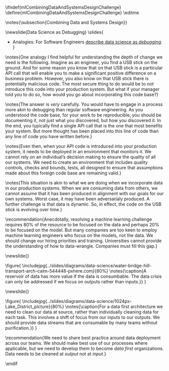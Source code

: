 \ifndef{mlCombiningDataAndSystemsDesignChallenge}
\define{mlCombiningDataAndSystemsDesignChallenge}
\editme

\notes{\subsection{Combining Data and Systems Design}}

\newslide{Data Science as Debugging}
\slides{
* Analogies: For Software Engineers [describe data science as *debugging*](http://inverseprobability.com/2017/03/14/data-science-as-debugging).
}

\notes{One analogy I find helpful for understanding the depth of change we need
is the following. Imagine as an engineer, you find a USB stick on the
ground. And for some reason you *know* that on that USB stick is a
particular API call that will enable you to make a significant positive
difference on a business problem. However, you also know on that USB
stick there is potentially malicious code. The most secure thing to do
would be to *not* introduce this code into your production system. But
what if your manager told you to do so, how would you go about
incorporating this code base?}

\notes{The answer is *very* carefully. You would have to engage in a process
more akin to debugging than regular software engineering. As you
understood the code base, for your work to be reproducible, you should
be documenting it, not just what you discovered, but how you discovered
it. In the end, you typically find a single API call that is the one
that most benefits your system. But more thought has been placed into
this line of code than any line of code you have written before.}

\notes{Even then, when your API code is introduced into your production system,
it needs to be deployed in an environment that monitors it. We cannot
rely on an individual’s decision making to ensure the quality of all our
systems. We need to create an environment that includes quality
controls, checks and bounds, tests, all designed to ensure that
assumptions made about this foreign code base are remaining valid.}

\notes{This situation is akin to what we are doing when we incorporate data in
our production systems. When we are consuming data from others, we
cannot assume that it has been produced in alignment with our goals for
our own systems. Worst case, it may have been adversarialy produced. A
further challenge is that data is dynamic. So, in effect, the code on
the USB stick is evolving over time.}

\recommendation{Anecdotally, resolving a machine learning challenge requires 80% of the
resource to be focused on the data and perhaps 20% to be focused on the
model. But many companies are too keen to employ machine learning
engineers who focus on the models, not the data. We should change our hiring priorities and training. Universities cannot provide the understanding of how to data-wrangle. Companies must fill this gap.}

\newslide{}

\figure{
\includejpg{../slides/diagrams/data-science/water-bridge-hill-transport-arch-calm-544448-pxhere.com}{80%}
\notes{\caption{A reservoir of data has more value if the data is consumbable. The data crisis can only be addressed if we focus on outputs rather than inputs.}}
}

\newslide{}

\figure{
\includejpg{../slides/diagrams/data-science/1024px-Lake_District_picture}{80%}
\notes{\caption{For a data first architecture we need to clean our data at source,
rather than individually cleaning data for each task. This involves a
shift of focus from our inputs to our outputs. We should provide data
streams that are consumable by many teams without purification.}}
}

\recommendation{We need to share best practice around data deployment across our teams. We should make best use of our processes where applicable, but we need to develop them to become *data first* organizations. Data needs to be cleaned at *output* not at *input*.}

\endif
